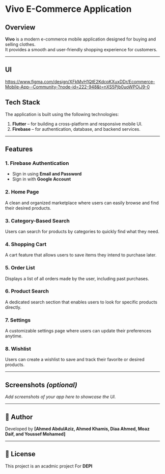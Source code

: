# Vivo E-Commerce Application

## Overview
**Vivo** is a modern e-commerce mobile application designed for buying and selling clothes.  
It provides a smooth and user-friendly shopping experience for customers.

---
## UI 
https://www.figma.com/design/XFkMvH1QtE2KdcpKXuxDDr/Ecommerce-Mobile-App--Community-?node-id=222-948&t=nXS5Pjb0uoWPOjJ9-0

## Tech Stack
The application is built using the following technologies:

1. **Flutter** – for building a cross-platform and responsive mobile UI.  
2. **Firebase** – for authentication, database, and backend services.

---

## Features

### 1. Firebase Authentication
- Sign in using **Email and Password**  
- Sign in with **Google Account**

### 2. Home Page
A clean and organized marketplace where users can easily browse and find their desired products.

### 3. Category-Based Search
Users can search for products by categories to quickly find what they need.

### 4. Shopping Cart
A cart feature that allows users to save items they intend to purchase later.

### 5. Order List
Displays a list of all orders made by the user, including past purchases.

### 6. Product Search
A dedicated search section that enables users to look for specific products directly.

### 7. Settings
A customizable settings page where users can update their preferences anytime.

### 8. Wishlist
Users can create a wishlist to save and track their favorite or desired products.

---

## Screenshots *(optional)*
_Add screenshots of your app here to showcase the UI._

---

## 🧠 Author
Developed by 
**[Ahmed AbdulAziz, Ahmed Khamis, Diaa Ahmed, Moaz Daif, and Youssef Mohamed]**

---

## 📜 License
This project is an acadmic project For **DEPI**

